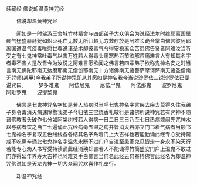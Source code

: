 续藏经   佛说却温黄神咒经
　　 

　　佛说却温黄神咒经

　　闻如是一时佛游王舍城竹林精舍与四部弟子大众俱会为说经法尔时维耶离国属疫气猛盛赫赫犹如炽火死亡无数无所归趣无方救疗於是阿难长跪合掌白佛言彼阿耶离国遭温气疫毒唯愿世尊说诸圣术却彼毒气令得安稳离众苦患佛告贤者阿难汝当听受之有七鬼神常吐毒气以害万姓若人得毒头痛寒热百节欲解苦痛难言人有知其名字者毒不害人是故吾今为汝说之阿难言愿欲闻之佛言若四辈弟子欲称鬼神名安之时当言南无佛陀耶南无达磨耶南无僧伽耶南无十方诸佛南无诸菩萨摩诃萨南无诸圣僧南无咒师(某甲)今我弟子所说神咒即从其愿如是神名我今当说沙罗佉三说沙罗佉已便说咒曰。
　　梦多难鬼　　阿佉尼鬼　　尼佉尸鬼　　阿佉那鬼　　波罗尼鬼　　阿毗罗鬼　　波提棃鬼


　　佛言是七鬼神咒名字如是若人热病时当呼七鬼神名字言疾去疾去莫得久住我弟子身令毒消灭病速除愈我弟子今归依三宝烧香礼敬行是诸佛所说神咒若有咒神不随诸佛教者头破作七分如阿棃树枝若人得病一日二日三日乃至七日热病烦闷先咒神水以与病者饮之当三七遍诵此咒经病毒五温之病并皆消灭若亦立门书着气病者当额书七鬼神名字复取五色缕线各各结其名字系着门上大吉祥也若能勤诵此经专心受持斋戒不吃熏辛诵此七鬼神名字温鬼永断不过门户自进至患家鬼见皆走一身永不染天行若能专心劝人书写受持读诵此经消殃却害若人不能诵得竹筒盛安门户上温鬼不敢过门亦得延年养寿大吉祥也阿难叉手白佛言当何名此经云何奉持佛言此经名为却温神咒佛说如是天龙鬼神一切大众闻咒欢喜作礼奉行。

　　却温神咒经

